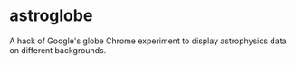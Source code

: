 astroglobe
==========

A hack of Google's globe Chrome experiment to display astrophysics data on different backgrounds.

